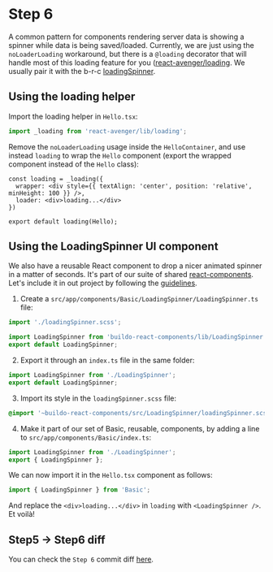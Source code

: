 # Step 6

A common pattern for components rendering server data is showing a spinner while data is being saved/loaded. Currently, we are just using the `noLoaderLoading` workaround, but there is a `@loading` decorator that will handle most of this loading feature for you ([react-avenger/loading](https://github.com/buildo/react-avenger/blob/master/src/loading.js). We usually pair it with the b-r-c [loadingSpinner](https://github.com/buildo/react-components/tree/master/src/loading-spinner).

## Using the loading helper

Import the loading helper in `Hello.tsx`:
```ts
import _loading from 'react-avenger/lib/loading';
```

Remove the `noLoaderLoading` usage inside the `HelloContainer`, and use instead `loading` to wrap the `Hello` component (export the wrapped component instead of the `Hello` class):
```tsx
const loading = _loading({
  wrapper: <div style={{ textAlign: 'center', position: 'relative', minHeight: 100 }} />,
  loader: <div>loading...</div>
})

export default loading(Hello);
```

## Using the LoadingSpinner UI component

We also have a reusable React component to drop a nicer animated spinner in a matter of seconds. It's part of our suite of shared [react-components](https://github.com/buildo/react-components/). Let's include it in out project by following the [guidelines](../guidelines/5.buildo-react-components.md).

1. Create a `src/app/components/Basic/LoadingSpinner/LoadingSpinner.ts` file:
```ts
import './loadingSpinner.scss';

import LoadingSpinner from 'buildo-react-components/lib/LoadingSpinner';
export default LoadingSpinner;
```

2. Export it through an `index.ts` file in the same folder:
```ts
import LoadingSpinner from './LoadingSpinner';
export default LoadingSpinner;
```

3. Import its style in the `loadingSpinner.scss` file:
```css
@import '~buildo-react-components/src/LoadingSpinner/loadingSpinner.scss';
```

4. Make it part of our set of Basic, reusable, components, by adding a line to `src/app/components/Basic/index.ts`:
```ts
import LoadingSpinner from './LoadingSpinner';
export { LoadingSpinner };
```

We can now import it in the `Hello.tsx` component as follows:
```ts
import { LoadingSpinner } from 'Basic';
```

And replace the `<div>loading...</div>` in `loading` with `<LoadingSpinner />`. Et voilà!

## Step5 -> Step6 diff

You can check the `Step 6` commit diff [here](https://github.com/buildo/webseed/commits/tutorial).
